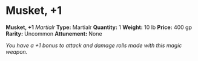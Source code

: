 # Musket, +1

**Musket, +1**
_Martialr_
**Type:** Martialr
**Quantity:** 1
**Weight:** 10 lb
**Price:** 400 gp
**Rarity:** Uncommon
**Attunement:** None

*You have a +1 bonus to attack and damage rolls made with this magic weapon.*